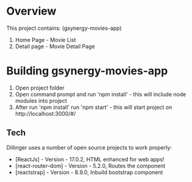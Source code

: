 # Overview

This project contains: (gsynergy-movies-app)
1. Home Page - Movie List
2. Detail page - Movie Detail Page

# Building gsynergy-movies-app

1. Open project folder
2. Open command prompt and run 'npm install' - this will include node modules into project
3. After run 'npm install' run 'npm start' - this will start project on http://localhost:3000/#/

## Tech

Dillinger uses a number of open source projects to work properly:

- [ReactJs] - Version - 17.0.2, HTML enhanced for web apps!
- [react-router-dom] - Version - 5.2.0, Routes the component
- [reactstrap] - Version - 8.9.0, Inbuild bootstrap component 




